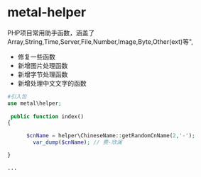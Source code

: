 # metal-helper
PHP项目常用助手函数，涵盖了Array,String,Time,Server,File,Number,Image,Byte,Other(ext)等",
- 修复一些函数
- 新增图片处理函数
- 新增字节处理函数
- 新增处理中文文字的函数
```PHP
#引入包
use metal\helper;
 
 public function index()
{

      $cnName = helper\ChineseName::getRandomCnName(2,'-');
        var_dump($cnName); // 费-欣澜

}

...

 



```
